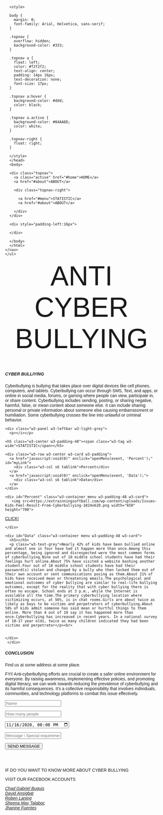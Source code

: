  <!DOCTYPE html>
<html>
<head>
<title>ANTI-CYBER BULLYING</title>
<meta charset="UTF-8">
<meta name="viewport" content="width=device-width, initial-scale=1">
<link rel="stylesheet" href="https://www.w3schools.com/w3css/4/w3.css">
<link rel="stylesheet" href="https://fonts.googleapis.com/css?family=Inconsolata">
<style>
body, html {
  height: 100%;
  font-family: "Inconsolata", sans-serif;
}

.bgimg {
  background-position: center;
  background-size: cover;
  background-image: url("pic.jfif");
  min-height: 75%;
}

.menu {
  display: none;
   
}
body{
  background-image:url(https://www.webpurify.com/site/wp-content/uploads/2023/04/Cyberbullying_statistics.png);
}
</style>
</head>
<body>

<!-- Links (sit on top) -->
      <style>

      body {
        margin: 0;
        font-family: Arial, Helvetica, sans-serif;
      }
      
      .topnav {
        overflow: hidden;
        background-color: #333;
      }
      
      .topnav a {
        float: left;
        color: #f2f2f2;
        text-align: center;
        padding: 14px 16px;
        text-decoration: none;
        font-size: 17px;
      }
      
      .topnav a:hover {
        background-color: #ddd;
        color: black;
      }
      
      .topnav a.active {
        background-color: #04AA6D;
        color: white;
      }
      
      .topnav-right {
        float: right;
      }
      
      </style>
      </head>
      <body>
      
      <div class="topnav">
        <a class="active" href="#home">HOME</a>
        <a href="#about">ABOUT</a>
         
        <div class="topnav-right">
        
          <a href="#menu">STATISTIC</a>
          <a href="#about">ABOUT</a>
         
        </div>
      </div>
      
      <div style="padding-left:16px">
        
      </div>
      
      </body>
      </html>
    </nav>
    </ul>
<!-- Header with image -->
<header class="bgimg w3-display-container w3-grayscale-min" id="home">
  <div class="display-bottomleft w3-center w3-padding-large w3-hide-small">
  </div>
  <div class="display-middle w3-center">
    <span class="w3-text-white" style="font-size:90px">ANTI<br>CYBER BULLYING</span>
  </div>
  <div class="w3-display-bottomright w3-center w3-padding-large">
  </div>
</header>

<!-- Add a background color and large text to the whole page -->
<div class="w3-sand w3-b w3-large">

<!-- About Container -->
<div class="w3-container" id="about">
  <div class="w3-content" style="max-width:700px">
    <h5 class="w3-center w3-padding-64"><span class="w3-tag w3-wide"> CYBER BULLIYING</span></h5>
    <p> Cyberbullying is bullying that takes place over digital devices like cell phones, computers, and tablets. Cyberbullying can occur through SMS, Text, and apps, or online in social media, forums, or gaming where people can view, participate in, or share content. Cyberbullying includes sending, posting, or sharing negative, harmful, false, or mean content about someone else. It can include sharing personal or private information about someone else causing embarrassment or humiliation. Some cyberbullying crosses the line into unlawful or criminal behavior.

    <div class="w3-panel w3-leftbar w3-light-grey">
      <p></i></p>
     
</div>

<!-- Menu Container -->
<div class="w3-container" id="menu">
  <div class="w3-content" style="max-width:700px">
 
    <h5 class="w3-center w3-padding-48"><span class="w3-tag w3-wide">STATISTIC</span></h5>
  
    <div class="w3-row w3-center w3-card w3-padding">
      <a href="javascript:void(0)" onclick="openMenu(event, 'Percent');" id="myLink">
        <div class="w3-col s6 tablink">Percent</div>
      </a>
      <a href="javascript:void(0)" onclick="openMenu(event, 'Data');">
        <div class="w3-col s6 tablink">Data</div>
      </a>
    </div>

    <div id="Percent" class="w3-container menu w3-padding-48 w3-card">
       <img src=https://extrainningsoftball.com/wp-content/uploads/Issues-Kids-Feel-Result-From-Cyberbullying-1024x628.png width="650" height="700">
       
<p><a href=> CLICK! </a></p>

    </div>

    <div id="Data" class="w3-container menu w3-padding-48 w3-card">
      <h5></h5>
      <p class="w3-text-grey">Nearly 42% of kids have been bullied online and almost one in four have had it happen more than once.Among this percentage, being ignored and disrespected were the most common forms of cyberbullying.Nine out of 10 middle school students have had their feelings hurt online.About 75% have visited a website bashing another student.Four out of 10 middle school students have had their password(s) stolen and changed by a bully who then locked them out of their own account or sent communications posing as them.About 21% of kids have received mean or threatening emails.The psychological and emotional outcomes of cyber bullying are similar to real-life bullying outcomes, except for the reality that with cyber bullying there is often no escape. School ends at 3 p.m., while the Internet is available all the time.The primary cyberbullying location where victimizing occurs, at 56%, is in chat rooms.Girls are about twice as likely as boys to be victims and perpetrators of cyberbullying.About 58% of kids admit someone has said mean or hurtful things to them online. More than 4 out of 10 say it has happened more than once.Cyberbullying has increased in recent years. In a national survey of 10-17 year olds, twice as many children indicated they had been victims and perpetrator</p><br>
    
      
    </div>  
     </div>
</div>

<!-- Contact/Area Container -->
<div class="w3-container" id="where" style="padding-bottom:32px;">
  <div class="w3-content" style="max-width:700px">
    <h5 class="w3-center w3-padding-48"><span class="w3-tag w3-wide">CONCLUSION</span></h5>
    <p>Find us at some address at some place.</p>
    <p><span class="w3-tag">FYI!</span> Anti-cyberbullying efforts are crucial to create a safer online environment for everyone. By raising awareness, implementing effective policies, and promoting digital literacy, we can work towards reducing the prevalence of cyberbullying and its harmful consequences. It's a collective responsibility that involves individuals, communities, and technology platforms to combat this issue effectively.</p>
    <form action="/action_page.php" target="_blank"></form>
      <p><input class="w3-input w3-padding-16 w3-border" type="text" placeholder="Name" required name="Name"></p>
      <p><input class="w3-input w3-padding-16 w3-border" type="number" placeholder="How many people" required name="People"></p>
      <p><input class="w3-input w3-padding-16 w3-border" type="datetime-local" placeholder="Date and time" required name="date" value="2020-11-16T20:00"></p>
      <p><input class="w3-input w3-padding-16 w3-border" type="text" placeholder="Message \ Special requirements" required name="Message"></p>
      <p><button class="w3-button w3-black" type="submit">SEND MESSAGE</button></p>
    </form>
  </div>
</div>

<!-- End page content -->
</div>

<!-- Footer -->
<footer class="w3-center w3-light-grey w3-padding-48 w3-large">
   <!-- Footer -->
<footer class="w3-center w3-light-grey w3-padding-48 w3-large">
  <p>IF DO YOU WANT TO KNOW MORE ABOUT CYBER BULLYING</p>
  <p>VISIT OUR FACEBOOK ACCOUNTS</p>
  <address>
  <a href="https://www.facebook.com/Chad.Gabriel.Buguis.11">Chad Gabriel Buguis</a><br>
  <a href="https://www.facebook.com/David.Ansigbat.10">David Ansigbat</a><br>
  <a href="https://www.facebook.com/roben.laniog.3">Roben Laniog</a><br>
  <a href="https://www.facebook.com/sheenamay.talaboc.7">Sheena May Talaboc</a><br>
  <a href="https://www.facebook.com/jhaninefuentes.2">Jhanine Fuentes</a><br>
  </address>
</footer>
</footer>

<script>
// Tabbed Menu
function openMenu(evt, menuName) {
  var i, x, tablinks;
  x = document.getElementsByClassName("menu");
  for (i = 0; i < x.length; i++) {
    x[i].style.display = "none";
  }
  tablinks = document.getElementsByClassName("tablink");
  for (i = 0; i < x.length; i++) {
    tablinks[i].className = tablinks[i].className.replace(" w3-dark-grey", "");
  }
  document.getElementById(menuName).style.display = "block";
  evt.currentTarget.firstElementChild.className += " w3-dark-grey";
}
document.getElementById("myLink").click();
</script>

</body>
</html>
